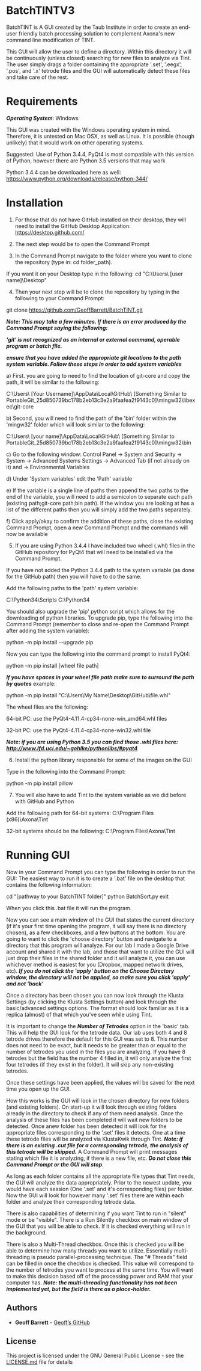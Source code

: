 # BatchTINTV3
BatchTINT is A GUI created by the Taub Institute in order to create an end-user friendly batch processing solution to complement Axona's new command line modification of TINT.

This GUI will allow the user to define a directory. Within this directory it will be continuously (unless closed) searching for new files to analyze via Tint. The user simply drags a folder containing the appropriate '.set', '.eegx', '.pos', and '.x' tetrode files and the GUI will automatically detect these files and take care of the rest.

# Requirements
***Operating System***: Windows

This GUI was created with the Windows operating system in mind. Therefore, it is untested on Mac OSX, as well as Linux. It is possible
(though unlikely) that it would work on other operating systems.

Suggested: Use of Python 3.4.4, PyQt4 is most compatible with this version of Python, however there are Python 3.5 versions that may work

Python 3.4.4 can be downloaded here as well: https://www.python.org/downloads/release/python-344/

# Installation

1) For those that do not have GitHub installed on their desktop, they will need to install the GitHub Desktop Application: 
https://desktop.github.com/

2) The next step would be to open the Command Prompt

3) In the Command Prompt navigate to the folder where you want to clone the repository (type in: cd folder_path).

If you want it on your Desktop type in the following: cd "C:\Users\ [user name]\Desktop\"

4) Then your next step will be to clone the repository by typing in the following to your Command Prompt:

git clone https://github.com/GeoffBarrett/BatchTINT.git

***Note: This may take a few minutes. If there is an error produced by the Command Prompt saying the following:*** 

***'git' is not recognized as an internal or external command, operable program or batch file.***

***ensure that you have added the appropriate git locations to the path system variable. Follow these steps in order to add system variables***


  a) First. you are going to need to find the location of git-core and copy the path, it will be similar to the following:
  
  C:\Users\ [Your Username]\AppData\Local\GitHub\ [Something Similar to PortableGit_25d850739bc178b2eb13c3e2a9faafea2f9143c0]\mingw32\libexec\git-core
  
  b) Second, you will need to find the path of the 'bin' folder within the 'mingw32' folder which will look similar to the following:
  
  C:\Users\ [your name]\AppData\Local\GitHub\ [Something Similar to PortableGit_25d850739bc178b2eb13c3e2a9faafea2f9143c0]\mingw32\bin
  
  c) Go to the following window: Control Panel -> System and Security -> System -> Advanced Systems Settings 
  -> Advanced Tab (if not already on it) and -> Environmental Variables 
  
  d) Under 'System variables' edit the 'Path' variable
  
  e) If the variable is a single line of paths then append the two paths to the end of the variable, 
  you will need to add a semicolon to separate each path (existing path;git-core path;bin path).
  If the window you are looking at has a list of the different paths then you will simply add the two paths separately.
  
  f) Click apply/okay to confirm the addition of these paths, close the existing Command Prompt, open a new Command Prompt and the commands will now be available

5) If you are using Python 3.4.4 I have included two wheel (.whl) files in the GitHub repository for PyQt4 that will need
to be installed via the Command Prompt.

If you have not added the Python 3.4.4 path to the system variable (as done for the GitHub path) then you will have to do the same.

Add the following paths to the 'path' system variable:

C:\Python34\Scripts
C:\Python34

You should also upgrade the 'pip' python script which allows for the downloading of python libraries. To upgrade pip, type the
following into the Command Prompt (remember to close and re-open the Command Prompt after adding the system variable): 

python -m pip install --upgrade pip

Now you can type the following into the command prompt to install PyQt4:

python -m pip install [wheel file path] 

***If you have spaces in your wheel file path make sure to surround the path by quotes***
example: 

python -m pip install "C:\Users\My Name\Desktop\GitHub\file.whl"

The wheel files are the following:

64-bit PC: use the PyQt4-4.11.4-cp34-none-win_amd64.whl files

32-bit PC: use the PyQt4-4.11.4-cp34-none-win32.whl file

***Note: if you are using Python 3.5 you can find those .whl files here: http://www.lfd.uci.edu/~gohlke/pythonlibs/#pyqt4***

6) Install the python library responsible for some of the images on the GUI

Type in the following into the Command Prompt:

python -m pip install pillow

7) You will also have to add Tint to the system variable as we did before with GitHub and Python

Add the following path for 64-bit systems: C:\Program Files (x86)\Axona\Tint

32-bit systems should be the following: C:\Program Files\Axona\Tint

# Running GUI

Now in your Command Prompt you can type the following in order to run the GUI:
The easiest way to run it is to create a '.bat' file on the desktop that contains the following information:

cd "[pathway to your BatchTINT folder]"
python BatchSort.py
exit

When you click this .bat file it will run the program.

Now you can see a main window of the GUI that states the current directory (if it's your first time opening the program, it will say 
there is no directory chosen), as a few checkboxes, and a few buttons at the bottom. You are going to want to click the 'choose directory' button and navigate to a directory that this program will analyze. For our lab I made a Google Drive account and shared it with the lab, and those that want to utilize the GUI will just drop their files in the shared folder and it will analyze it, you can use whichever method is easiest for you (Dropbox, mapped network drives, etc). ***If you do not click the 'apply' button on the Choose Directory window, the directory will not be applied, so make sure you click 'apply' and not 'back'***

Once a directory has been chosen you can now look through the Klusta Settings (by clicking the Klusta Settings button) and look through the basic/advanced settings options. The format should look familiar as it is a replica (almost) of that which you've seen while using Tint.

It is important to change the ***Number of Tetrodes*** option in the 'basic' tab. This will help the GUI look for the tetrode data. Our lab uses both 4 and 8 tetrode drives therefore the default for this GUI was set to 8. This number does not need to be exact, but it needs to be greater than or equal to the number of tetrodes you used in the files you are analyzing. If you have 8 tetrodes but the field has the number 4 filled in, it will only analyze the first four tetrodes (if they exist in the folder). It will skip any non-existing tetrodes.

Once these settings have been applied, the values will be saved for the next time you open up the GUI.

How this works is the GUI will look in the chosen directory for new folders (and existing folders). On start-up it will look through existing folders already in the directory to check if any of them need analysis. Once the analysis of these files has been completed it will wait new folders to be detected. Once anew folder has been detected it will look for the appropriate files corresponding to the '.set' files it detects. One at a time these tetrode files will be analyzed via KlustaKwik through Tint. ***Note: if there is an existing .cut file for a corresponding tetrode, the analysis of this tetrode will be skipped.*** A Command Prompt will print messages stating which file it is analyzing, if there is a new file, etc. ***Do not close this Command Prompt or the GUI will stop***.

As long as each folder contains all the appropriate file types that Tint needs, the GUI will analyze the data appropriately. Prior to the newest update, you would have each session (One '.set' and it's corresponding files) per folder. Now the GUI will look for however many '.set' files there are within each folder and analyze their corresponding tetrode data.

There is also capabilities of determining if you want Tint to run in "silent" mode or be "visible". There is a Run Silently checkbox on main window of the GUI that you will be able to check. If it is checked everything will run in the background.

There is also a Multi-Thread checkbox. Once this is checked you will be able to determine how many threads you want to utilize. Essentially multi-threading is pseudo parallel-processing technique. The "# Threads" field can be filled in once the checkbox is checked. This value will correspond to the number of tetrodes you want to process at the same time. You will want to make this decision based off of the processing power and RAM that your computer has. ***Note: the multi-threading functionality has not been implemented yet, but the field is there as a place-holder.***

## Authors
* **Geoff Barrett** - [Geoff’s GitHub](https://github.com/GeoffBarrett)

## License

This project is licensed under the GNU  General  Public  License - see the [LICENSE.md](LICENSE.md) file for details
